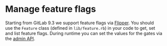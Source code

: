 # Manage feature flags

Starting from GitLab 9.3 we support feature flags via
[Flipper](https://github.com/jnunemaker/flipper/). You should use the `Feature`
class (defined in `lib/feature.rb`) in your code to get, set and list feature
flags. During runtime you can set the values for the gates via the
[admin API](../api/features.md).
